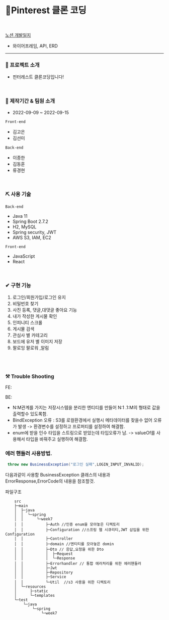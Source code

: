 # 📝Pinterest 클론 코딩
<br>

[노션 개발일지](https://www.notion.so/5-5f5481ee2c6a433da01ec4540dfcea1c#9a7b99f76050417dbc57fe5ddd0e628d)
- 와이어프레임, API, ERD

---

### 📌 프로젝트 소개
- 핀터레스트 클론코딩입니다!

<br>

### 📰 제작기간 & 팀원 소개
- 2022-09-09 ~ 2022-09-15

`Front-end`
- 김고은 
- 김선미

`Back-end`
- 이종한
- 김동훈
- 류경현

<br>

### ⛏ 사용 기술

`Back-end`
-   Java 11
-   Spring Boot 2.7.2
-   H2, MySQL
-   Spring security, JWT
-   AWS S3, IAM, EC2

`Front-end`

-   JavaScript
-   React

<br>

### ✔ 구현 기능

1. 로그인/회원가입/로그인 유지
2. 비밀번호 찾기 
3. 사진 등록, 댓글,대댓글 좋아요 기능
4. 내가 작성한 게시물 확인
5. 인피니티 스크롤
6. 게시물 검색 
7. 관심사 별 카테고리 
8. 보드에 유저 별 이미지 저장
9. 팔로잉 팔로워 ,알림

<br>

<br>

### ⚒ Trouble Shooting
FE:

BE:  
- N:M관계를 가지는 저장시스템을 분리한 엔티티를 만들어 N:1 .1:M의 형태로 값을 출력할수 있도록함.
- BindException 오류 : S3를 로컬환경에서 실행시 메타데이터를 찾을수 없어 오류가 발생 -> 환경변수를 설정하고 프로퍼티를 설정하여 해결함.
- enum에 받을 인수 타입을 스트링으로 받았는데 타입오류가 남. -> valueOf를 사용해서 타입을 바꿔주고 실행하여 해결함.


### 에러 핸들러 사용방법.

```java
 throw new BusinessException("로그인 실패",LOGIN_INPUT_INVALID);
```
다음과같이 사용함
BusinessException 클래스의 내용과 ErrorResponse,ErrorCode의 내용을 참조할것.


파일구조
```
    src
    ├─main
    │  ├─java
    │  │  └─spring
    │  │      └─week7
    │  │          ├─Auth //인증 enum을 모아놓은 디렉토리
    │  │          ├─Configuration //스프링 웹 시큐리티,JWT 삽입을 위한 Configuration
    │  │          ├─Controller
    │  │          ├─domain //엔티티를 모아놓은 domin
    │  │          ├─Dto // 응답,요청을 위한 Dto
    │  │          │  ├─Request
    │  │          │  └─Response
    │  │          ├─Errorhandler // 통합 에러처리를 위한 에러핸들러
    │  │          ├─Jwt
    │  │          ├─Repository
    │  │          ├─Service
    │  │          └─Util  //s3 사용을 위한 디렉토리
    │  └─resources
    │      ├─static
    │      └─templates
    └─test
        └─java
            └─spring
                └─week7


```
